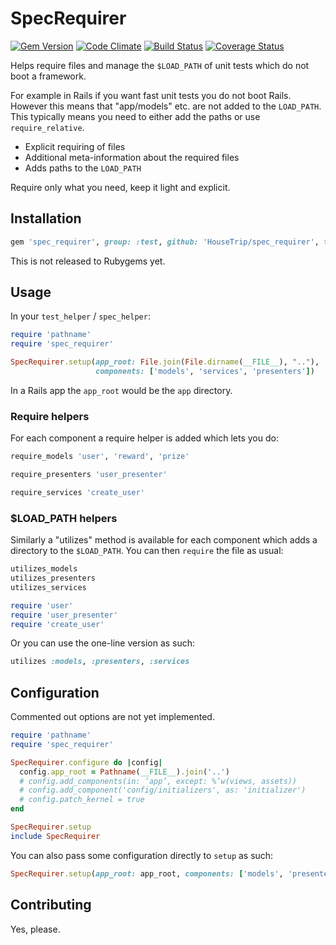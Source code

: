 # SpecRequirer

[![Gem Version](https://badge.fury.io/rb/spec_requirer.png)](http://badge.fury.io/rb/spec_requirer)
[![Code Climate](https://codeclimate.com/github/HouseTrip/spec_requirer.png)](https://codeclimate.com/github/HouseTrip/spec_requirer)
[![Build Status](https://travis-ci.org/HouseTrip/spec_requirer.png?branch=master)](https://travis-ci.org/HouseTrip/spec_requirer)
[![Coverage Status](https://coveralls.io/repos/HouseTrip/spec_requirer/badge.png?branch=master)](https://coveralls.io/r/HouseTrip/spec_requirer?branch=master)

Helps require files and manage the `$LOAD_PATH` of unit tests which do not boot
a framework.

For example in Rails if you want fast unit tests you do not boot Rails.
However this means that "app/models" etc. are not added to the `LOAD_PATH`.
This typically means you need to either add the paths or use `require_relative`.

* Explicit requiring of files
* Additional meta-information about the required files
* Adds paths to the `LOAD_PATH`

Require only what you need, keep it light and explicit.

## Installation

```ruby
gem 'spec_requirer', group: :test, github: 'HouseTrip/spec_requirer', tag: 'v0.0.2'
```

This is not released to Rubygems yet.

## Usage

In your `test_helper` / `spec_helper`:

```ruby
require 'pathname'
require 'spec_requirer'

SpecRequirer.setup(app_root: File.join(File.dirname(__FILE__), ".."),
                   components: ['models', 'services', 'presenters'])
```

In a Rails app the `app_root` would be the `app` directory.

### Require helpers

For each component a require helper is added which lets you do:

```ruby
require_models 'user', 'reward', 'prize'

require_presenters 'user_presenter'

require_services 'create_user'
```

### $LOAD_PATH helpers

Similarly a "utilizes" method is available for each component which adds a
directory to the `$LOAD_PATH`. You can then `require` the file as usual:

```ruby
utilizes_models
utilizes_presenters
utilizes_services

require 'user'
require 'user_presenter'
require 'create_user'
```

Or you can use the one-line version as such:

```ruby
utilizes :models, :presenters, :services
```

## Configuration

Commented out options are not yet implemented.

```ruby
require 'pathname'
require 'spec_requirer'

SpecRequirer.configure do |config|
  config.app_root = Pathname(__FILE__).join('..')
  # config.add_components(in: ‘app’, except: %’w(views, assets))
  # config.add_component('config/initializers', as: 'initializer')
  # config.patch_kernel = true
end

SpecRequirer.setup
include SpecRequirer
```

You can also pass some configuration directly to `setup` as such:

```ruby
SpecRequirer.setup(app_root: app_root, components: ['models', 'presenters'])
```

## Contributing

Yes, please.
